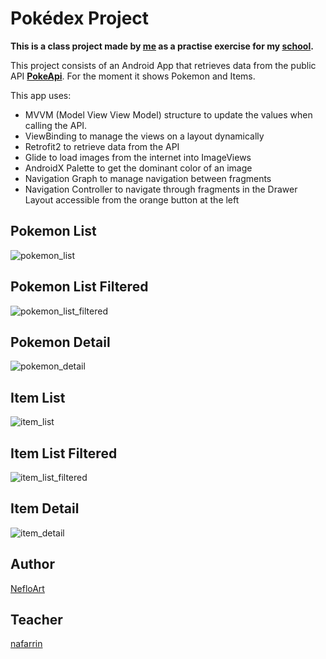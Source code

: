 # Pokédex Project
**This is a class project made by [me](https://github.com/NefloArt) as a practise exercise for my [school](http://www.iesalvarofalomir.es).**

This project consists of an Android App that retrieves data from the public API **[PokeApi](https://pokeapi.co)**.
For the moment it shows Pokemon and Items.

This app uses:
-  MVVM (Model View View Model) structure to update the values when calling the API.
- ViewBinding to manage the views on a layout dynamically
- Retrofit2 to retrieve data from the API
- Glide to load images from the internet into ImageViews
- AndroidX Palette to get the dominant color of an image
- Navigation Graph to manage navigation between fragments
- Navigation Controller to navigate through fragments in the Drawer Layout accessible from the orange button at the left

## Pokemon List
![pokemon_list](https://raw.githubusercontent.com/NefloArt/PokedexProject/main/screenshots/PokemonList.jpg)
## Pokemon List Filtered
![pokemon_list_filtered](https://raw.githubusercontent.com/NefloArt/PokedexProject/main/screenshots/PokemonListFiltered.jpg)
## Pokemon Detail
![pokemon_detail](https://raw.githubusercontent.com/NefloArt/PokedexProject/main/screenshots/PokemonDetail.jpg)
## Item List
![item_list](https://raw.githubusercontent.com/NefloArt/PokedexProject/main/screenshots/ItemList.jpg)
## Item List Filtered
![item_list_filtered](https://raw.githubusercontent.com/NefloArt/PokedexProject/main/screenshots/ItemListFiltered.jpg)
## Item Detail
![item_detail](https://raw.githubusercontent.com/NefloArt/PokedexProject/main/screenshots/ItemDetail.jpg)

## Author
[NefloArt](https://github.com/NefloArt)
## Teacher
[nafarrin](https://github.com/nafarrin)